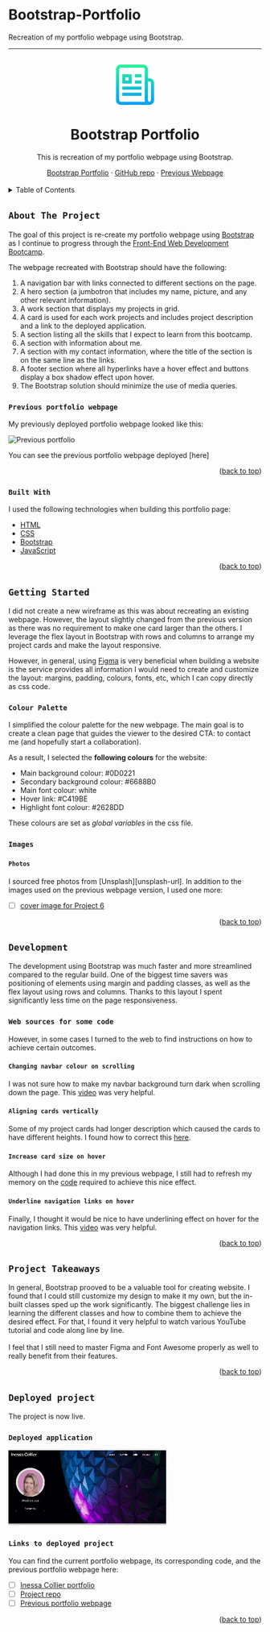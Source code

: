 # Bootstrap-Portfolio
Recreation of my portfolio webpage using Bootstrap.
****
<a name="readme-top"></a>

<!-- PROJECT LOGO -->
<br />
<div align="center">
<!-- Webpage icon -->
  <a href="https://github.com/icollier77/inessa-collier-portfolio">
    <img src="./assets/images/logo.png" alt="Logo" width="80" height="80">
  </a>

<h1 align="center">Bootstrap Portfolio</h1>

  <p align="center"> This is recreation of my portfolio webpage using Bootstrap.</p>
    <!-- links to deployment -->
    <a href="https://icollier77.github.io/Bootstrap-Portfolio/">Bootstrap Portfolio</a>
    ·
    <a href="https://github.com/icollier77/Bootstrap-Portfolio">GitHub repo</a>
    ·
    <a href="https://icollier77.github.io/inessa-collier-portfolio/">Previous Webpage</a>
  <br>
  <br>
</div>



<!-- TABLE OF CONTENTS -->
<details>
  <summary>Table of Contents</summary>
  <ol>
    <li>
      <a href="#about-the-project">About The Project</a>
      <ul>
        <li><a href="#mock-up">Mock-Up</a></li>
        <li><a href="#built-with">Built With</a></li>
      </ul>
    </li>
    <li>
      <a href="#getting-started">Getting Started</a>
      <ul>
        <li><a href="#wireframe">Wireframe</a></li>
        <li><a href="#colour-palette">Colour Palette</a></li>
          <ul>
            <li><a href="#main-colour-palette">Main colour palette</a></li>
            <li><a href="#accent-colours">Accent colours</a></li>
            <li><a href="#font-colourfont-colour">Font colour</a></li>
            <li><a href="#webpage-palette">Webpage palette</a></li>
          </ul>
        <li><a href="#images">Images</a></li>
          <ul>
            <li><a href="#photos">Photos</a></li>
            <li><a href="#icons">Icons</a></li>
          </ul>
      </ul>
    </li>
    <li><a href="#development">Development</a></li>
      <ul>
        <li><a href="#bootcamp-resources">Bootcamp Resources</a></li>
        <li><a href="#other-sources">Other Sources</a></li>
          <ul>
            <li><a href="#line-animation">Line Animation</a></li>
            <li><a href="#object-size-transformation">Object Size Transformation</a></li>
            <li><a href="#box-shadow">Box Shadow</a></li>
            <li><a href="#smooth-scrolling">Smooth Scrolling</a></li>
            <li><a href="#href-on-images">Href on Images</a></li>
          </ul>
      </ul>
    <li><a href="#project-takeaways">Project Takeaways</a></li>
    <li><a href="#deployed-project">Deployed Project</a></li>
      <ul>
        <li><a href="#deployed-application">Deployed Application</a></li>
        <li><a href="#links-to-deployed-project">Links to Deployed Project</a></li>
      </ul>
  </ol>
</details>



<!-- ABOUT THE PROJECT -->
## `About The Project`
The goal of this project is re-create my portfolio webpage using [Bootstrap][bootstrap-url] as I continue to progress through the [Front-End Web Development Bootcamp][bootcamp-url].

<p>The webpage recreated with Bootstrap should have the following:</p>
<ol>
  <li>A navigation bar with links connected to different sections on the page.</li>
  <li>A hero section (a jumbotron that includes my name, picture, and any other relevant information).</li>
  <li>A work section that displays my projects in grid.</li>
  <li>A card is used for each work projects and includes project description and a link to the deployed application.</li>
  <li>A section listing all the skills that I expect to learn from this bootcamp.</li>
  <li>A section with information about me.</li>
  <li>A section with my contact information, where the title of the section is on the same line as the links.</li>
  <li>A footer section where all hyperlinks have a hover effect and buttons display a box shadow effect upon hover.</li>
  <li>The Bootstrap solution should minimize the use of media queries.</li>
</ol>
</p>

### `Previous portfolio webpage`
My previously deployed portfolio webpage looked like this:

![Previous portfolio][previous-gif]

You can see the previous portfolio webpage deployed [here]

<p align="right">(<a href="#readme-top">back to top</a>)</p>


### `Built With`

I used the following technologies when building this portfolio page: 
* [HTML][html-url]
* [CSS][css-url]
* [Bootstrap][bootcamp-url]
* [JavaScript][js-url]

<p align="right">(<a href="#readme-top">back to top</a>)</p>


<!-- GETTING STARTED -->
## `Getting Started`

<p>I did not create a new wireframe as this was about recreating an existing webpage. However, the layout slightly changed from the previous version as there was no requirement to make one card larger than the others. I leverage the flex layout in Bootstrap with rows and columns to arrange my project cards and make the layout responsive.</p>

However, in general, using [Figma][figma-url] is very beneficial when building a website is the service provides all information I would need to create and customize the layout: margins, padding, colours, fonts, etc, which I can copy directly as css code.

### `Colour Palette`

I simplified the colour palette for the new webpage. The main goal is to create a clean page that guides the viewer to the desired CTA: to contact me (and hopefully start a collaboration).

As a result, I selected the <b>following colours</b> for the website:
<ul>
  <li>Main background colour: #0D0221</li>
  <li>Secondary background colour: #6688B0</li>
  <li>Main font colour: white</li>
  <li>Hover link: #C419BE</li>
  <li>Highlight font colour: #2628DD</li>
</ul>

These colours are set as <i>global variables</i> in the css file.

### `Images`

#### `Photos`

I sourced free photos from [Unsplash][unsplash-url]. In addition to the images used on the previous webpage version, I used one more:

- [ ] [cover image for Project 6][project6-url]


<p align="right">(<a href="#readme-top">back to top</a>)</p>



<!-- The build process -->
## `Development`

The development using Bootstrap was much faster and more streamlined compared to the regular build. One of the biggest time savers was positioning of elements using margin and padding classes, as well as the flex layout using rows and columns. Thanks to this layout I spent significantly less time on the page responsiveness.


### `Web sources for some code`

However, in some cases I turned to the web to find instructions on how to achieve certain outcomes.

#### `Changing navbar colour on scrolling`

I was not sure how to make my navbar background turn dark when scrolling down the page. This [video][navbar-scroll-url] was very helpful.

#### `Aligning cards vertically`

Some of my project cards had longer description which caused the cards to have different heights. I found how to correct this [here][align-cards-url].

#### `Increase card size on hover`

Although I had done this in my previous webpage, I still had to refresh my memory on the [code][cards-hover-url] required to achieve this nice effect.

#### `Underline navigation links on hover`

Finally, I thought it would be nice to have underlining effect on hover for the navigation links. This [video][navigation-underline-url] was very helpful.


<p align="right">(<a href="#readme-top">back to top</a>)</p>




<!-- TAKEAWAYS -->
## `Project Takeaways`

In general, Bootstrap prooved to be a valuable tool for creating website. I found that I could still customize my design to make it my own, but the in-built classes sped up the work significantly. The biggest challenge lies in learning the different classes and how to combine them to achieve the desired effect. For that, I found it very helpful to watch various YouTube tutorial and code along line by line.
<br>
<br>
I feel that I still need to master Figma and Font Awesome properly as well to really benefit from their features.

<p align="right">(<a href="#readme-top">back to top</a>)</p>



<!-- Deployed project -->
## `Deployed project`

The project is now live.

### `Deployed application`

![Deployed page][deployed-gif]

### `Links to deployed project`

You can find the current portfolio webpage, its corresponding code, and the previous portfolio webpage here:

- [ ] [Inessa Collier portfolio][deployed-url]
- [ ] [Project repo][repo-url]
- [ ] [Previous portfolio webpage][previous-url]

<p align="right">(<a href="#readme-top">back to top</a>)</p>


<!-- MARKDOWN LINKS & IMAGES -->
[bootstrap-url]: https://getbootstrap.com/

[html-url]: https://www.w3schools.com/html/
[css-url]: https://www.w3schools.com/css/default.asp
[js-url]: https://www.w3schools.com/js/default.asp

[deployed-url]: https://icollier77.github.io/Bootstrap-Portfolio/
[previous-url]: https://icollier77.github.io/inessa-collier-portfolio/#work 

[deployed-gif]: assets/images/bootstrap-portfolio.gif
[previous-gif]: assets/images/previous-portfolio.gif
[previous-url]: https://icollier77.github.io/inessa-collier-portfolio/ 

[repo-url]: https://github.com/icollier77/Bootstrap-Portfolio

[linkedin-shield]: https://img.shields.io/badge/-LinkedIn-black.svg?style=for-the-badge&logo=linkedin&colorB=555
[linkedin-url]: https://www.linkedin.com/in/inessacollier/



[bootcamp-url]: https://www.edx.org/boot-camps/coding/skills-bootcamp-in-front-end-web-development

[figma-url]: https://figma.com


[project6-url]: https://unsplash.com/photos/creativity-flowing-advertisement-SZgVZPbQ7RE


[navbar-scroll-url]: https://www.youtube.com/watch?v=z70GTU3p72I
[align-cards-url]: https://www.youtube.com/watch?v=wolSRMGJ-Ls
[cards-hover-url]: https://www.youtube.com/watch?v=KAHjf1Xj0SU
[align-row-url]: https://stackoverflow.com/questions/50740468/how-to-align-the-header-and-button-on-the-same-line-using-bootstrap-4
[navigation-underline-url]: https://www.youtube.com/watch?v=0uZ_ZnlEJ68

